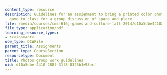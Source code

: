 ```yaml
---
content_type: resource
description: Guidelines for an assignment to bring a printed color photo ofwhere you
  game to class for a group discussion of space and place.
file: /media/courses/cms-616j-games-and-culture-fall-2014/d10a5dbe4410288f31f88325b1e93ecf_MITCMS_616JF14_WorkGuide.pdf
file_type: application/pdf
learning_resource_types:
- Assignments
ocw_type: OCWFile
parent_title: Assignments
parent_type: CourseSection
resourcetype: Document
title: Photos group work guidelines
uid: d10a5dbe-4410-288f-31f8-8325b1e93ecf
---
```

